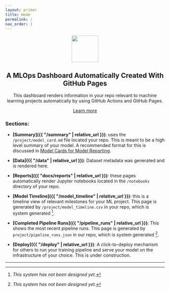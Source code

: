 ```yaml
---
layout: primer
title: Home
permalink: /
nav_order: 1
---
```


<center>
    <img src="https://ghicons.github.com/assets/images/light/Pull%20Request.png" alt="" 
width="84" height="84" />
    <h2>A MLOps Dashboard Automatically Created With GitHub Pages</h2>
    <p>This dashboard renders information in your repo relevant to machine learning projects automatically by using GitHub Actions and GitHub Pages.</p>
    <a href="">Learn more</a>
</center>

### Sections:

- **[Summary]({{ "/summary" | relative_url }})**: uses the `/project/model_card.md` file located your repo.  This is meant to be a high level summary of your model.  A recommended format for this is discussed in [Model Cards for Model Reporting](https://arxiv.org/pdf/1810.03993.pdf).

- **[Data]({{ "/data" | relative_url }})**: Dataset metadata was generated and is rendered here.

- **[Reports]({{ "docs/reports" | relative_url }})**: these pages automatically render Jupyter notebooks located in the `/notebooks` directory of your repo.

- **[Model Timeline]({{ "/model_timeline" | relative_url }})**:  this is a timeline view of relevant milestones for your ML project.  This page is generated by `/project/model_timeline.csv` in your repo, which is system generated [^1].

- **[Completed Pipeline Runs]({{ "/pipeline_runs" | relative_url }})**:  This shows the most recent pipeline runs.  This page is generated by `project/pipeline_runs.json` in our repo, which is system generated [^1].

- **[Deploy]({{ "/deploy" | relative_url }})**: A click-to-deploy mechanism for others to run your training pipeline and serve your model on the infrastructure of your choice.  This is under construction.

---

[^1]: *This system has not been designed yet.*